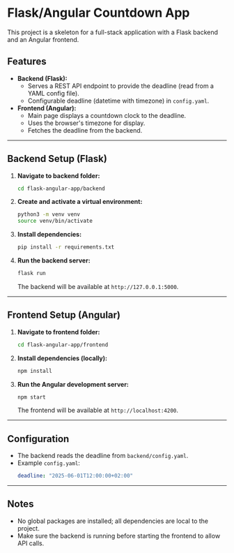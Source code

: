# Flask/Angular Countdown App

This project is a skeleton for a full-stack application with a Flask backend and an Angular frontend.

## Features
- **Backend (Flask):**
  - Serves a REST API endpoint to provide the deadline (read from a YAML config file).
  - Configurable deadline (datetime with timezone) in `config.yaml`.
- **Frontend (Angular):**
  - Main page displays a countdown clock to the deadline.
  - Uses the browser's timezone for display.
  - Fetches the deadline from the backend.

---

## Backend Setup (Flask)

1. **Navigate to backend folder:**
   ```bash
   cd flask-angular-app/backend
   ```
2. **Create and activate a virtual environment:**
   ```bash
   python3 -m venv venv
   source venv/bin/activate
   ```
3. **Install dependencies:**
   ```bash
   pip install -r requirements.txt
   ```
4. **Run the backend server:**
   ```bash
   flask run
   ```
   The backend will be available at `http://127.0.0.1:5000`.

---

## Frontend Setup (Angular)

1. **Navigate to frontend folder:**
   ```bash
   cd flask-angular-app/frontend
   ```
2. **Install dependencies (locally):**
   ```bash
   npm install
   ```
3. **Run the Angular development server:**
   ```bash
   npm start
   ```
   The frontend will be available at `http://localhost:4200`.

---

## Configuration

- The backend reads the deadline from `backend/config.yaml`.
- Example `config.yaml`:
  ```yaml
  deadline: "2025-06-01T12:00:00+02:00"
  ```

---

## Notes
- No global packages are installed; all dependencies are local to the project.
- Make sure the backend is running before starting the frontend to allow API calls.
